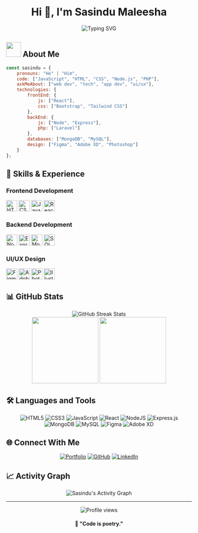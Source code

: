 <h1 align="center">Hi 👋, I'm Sasindu Maleesha</h1>

<div align="center">
  <img src="https://readme-typing-svg.demolab.com?font=Fira+Code&duration=3000&pause=1000&color=00FF00&center=true&vCenter=true&width=435&lines=Full+Stack+Developer;UI%2FUX+Designer;Web+Developer" alt="Typing SVG" />
</div>

<h2><img src="https://media.giphy.com/media/WUlplcMpOCEmTGBtBW/giphy.gif" width="40"> About Me</h2>

```javascript
const sasindu = {
    pronouns: "He" | "Him",
    code: ["JavaScript", "HTML", "CSS", "Node.js", "PHP"],
    askMeAbout: ["web dev", "tech", "app dev", "ui/ux"],
    technologies: {
        frontEnd: {
            js: ["React"],
            css: ["Bootstrap", "Tailwind CSS"]
        },
        backEnd: {
            js: ["Node", "Express"],
            php: ["Laravel"]
        },
        databases: ["MongoDB", "MySQL"],
        design: ["Figma", "Adobe XD", "Photoshop"]
    }
};
```

<h2>🚀 Skills & Experience</h2>

<h3>Frontend Development</h3>
<div align="left">
  <img src="https://skillbar.herokuapp.com/bar?title=HTML5&percentage=95&color=e34f26" alt="HTML5 95%" height="30">
  <img src="https://skillbar.herokuapp.com/bar?title=CSS3&percentage=90&color=1572b6" alt="CSS3 90%" height="30">
  <img src="https://skillbar.herokuapp.com/bar?title=JavaScript&percentage=85&color=f7df1e" alt="JavaScript 85%" height="30">
  <img src="https://skillbar.herokuapp.com/bar?title=React&percentage=80&color=61dafb" alt="React 80%" height="30">
</div>

<h3>Backend Development</h3>
<div align="left">
  <img src="https://skillbar.herokuapp.com/bar?title=Node.js&percentage=85&color=339933" alt="Node.js 85%" height="30">
  <img src="https://skillbar.herokuapp.com/bar?title=Express&percentage=80&color=000000" alt="Express 80%" height="30">
  <img src="https://skillbar.herokuapp.com/bar?title=MongoDB&percentage=75&color=47a248" alt="MongoDB 75%" height="30">
  <img src="https://skillbar.herokuapp.com/bar?title=SQL&percentage=70&color=4479a1" alt="SQL 70%" height="30">
</div>

<h3>UI/UX Design</h3>
<div align="left">
  <img src="https://skillbar.herokuapp.com/bar?title=Figma&percentage=85&color=f24e1e" alt="Figma 85%" height="30">
  <img src="https://skillbar.herokuapp.com/bar?title=Adobe_XD&percentage=80&color=ff61f6" alt="Adobe XD 80%" height="30">
  <img src="https://skillbar.herokuapp.com/bar?title=Photoshop&percentage=75&color=31a8ff" alt="Photoshop 75%" height="30">
  <img src="https://skillbar.herokuapp.com/bar?title=Illustrator&percentage=70&color=ff9a00" alt="Illustrator 70%" height="30">
</div>

<h2>📊 GitHub Stats</h2>
<div align="center">
  <img src="https://github-readme-streak-stats.herokuapp.com/?user=sasindu999&theme=radical&hide_border=true&background=0D1117&stroke=00FF00&ring=00FF00&fire=00FF00&currStreakLabel=00FF00" alt="GitHub Streak Stats" />
</div>

<div align="center">
  <img height="180em" src="https://github-readme-stats.vercel.app/api?username=sasindu999&show_icons=true&theme=radical&bg_color=0D1117&title_color=00FF00&text_color=FFFFFF&icon_color=00FF00&hide_border=true"/>
  <img height="180em" src="https://github-readme-stats.vercel.app/api/top-langs/?username=sasindu999&layout=compact&theme=radical&bg_color=0D1117&title_color=00FF00&text_color=FFFFFF&hide_border=true"/>
</div>

<h2>🛠️ Languages and Tools</h2>
<div align="center">
  
![HTML5](https://img.shields.io/badge/HTML5-%23E34F26.svg?style=for-the-badge&logo=html5&logoColor=white)
![CSS3](https://img.shields.io/badge/CSS3-%231572B6.svg?style=for-the-badge&logo=css3&logoColor=white)
![JavaScript](https://img.shields.io/badge/JavaScript-%23323330.svg?style=for-the-badge&logo=javascript&logoColor=%23F7DF1E)
![React](https://img.shields.io/badge/React-%2320232a.svg?style=for-the-badge&logo=react&logoColor=%2361DAFB)
![NodeJS](https://img.shields.io/badge/Node.js-6DA55F?style=for-the-badge&logo=node.js&logoColor=white)
![Express.js](https://img.shields.io/badge/Express.js-%23404d59.svg?style=for-the-badge&logo=express&logoColor=%2361DAFB)
![MongoDB](https://img.shields.io/badge/MongoDB-%234ea94b.svg?style=for-the-badge&logo=mongodb&logoColor=white)
![MySQL](https://img.shields.io/badge/MySQL-%2300f.svg?style=for-the-badge&logo=mysql&logoColor=white)
![Figma](https://img.shields.io/badge/Figma-%23F24E1E.svg?style=for-the-badge&logo=figma&logoColor=white)
![Adobe XD](https://img.shields.io/badge/Adobe%20XD-470137?style=for-the-badge&logo=Adobe%20XD&logoColor=#FF61F6)

</div>

<h2>🌐 Connect With Me</h2>
<div align="center">
  
[![Portfolio](https://img.shields.io/badge/Portfolio-%23000000.svg?style=for-the-badge&logo=firefox&logoColor=#FF7139)](https://sasindumaleesha.online)
[![GitHub](https://img.shields.io/badge/github-%23121011.svg?style=for-the-badge&logo=github&logoColor=white)](https://github.com/sasindu999)
[![LinkedIn](https://img.shields.io/badge/linkedin-%230077B5.svg?style=for-the-badge&logo=linkedin&logoColor=white)](https://linkedin.com/in/your-profile)

</div>

<h2>📈 Activity Graph</h2>
<div align="center">
  <img alt="Sasindu's Activity Graph" src="https://github-readme-activity-graph.vercel.app/graph?username=sasindu999&theme=github-compact&hide_border=true&bg_color=0D1117&line=00FF00&point=00FF00&color=FFFFFF"/>
</div>

---
<div align="center">
  <img src="https://komarev.com/ghpvc/?username=sasindu999&color=00FF00&style=flat-square" alt="Profile views" />
  
  <h4>🎯 "Code is poetry." </h4>
</div>
